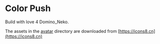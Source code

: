 # Color Push
Build with love 4 Domino_Neko.

The assets in the [avatar](https://github.com/ChengXu1973/color_push_mock/tree/master/avatar) directory are downloaded from [https://icons8.cn](https://icons8.cn)
